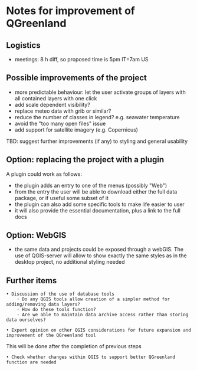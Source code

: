 # Notes for improvement of QGreenland

## Logistics

* meetings: 8 h diff, so proposed time is 5pm IT=7am US

## Possible improvements of the project

* more predictable behaviour: let the user activate groups of layers with all contained layers with one click
* add scale dependent visibility?
* replace meteo data with grib or similar?
* reduce the number of classes in legend? e.g. seawater temperature
* avoid the "too many open files" issue
* add support for satellite imagery (e.g. Copernicus)

TBD: suggest further improvements (if any) to styling and general usability

## Option: replacing the project with a plugin

A plugin could work as follows:
* the plugin adds an entry to one of the menus (possibly "Web")
* from the entry the user will be able to download either the full data package, or if useful some subset of it
* the plugin can also add some specific tools to make life easier to user
* it will also provide the essential documentation, plus a link to the full docs

## Option: WebGIS

* the same data and projects could be exposed through a webGIS. The use of QGIS-server will allow to show exactly the same styles as in the desktop project, no additional styling needed

## Further items

    • Discussion of the use of database tools
        ◦ Do any QGIS tools allow creation of a simpler method for adding/removing data layers?
        ◦ How do these tools function?
        ◦ Are we able to maintain data archive access rather than storing data ourselves?

    • Expert opinion on other QGIS considerations for future expansion and improvement of the QGreenland tool

This will be done after the completion of previous steps

    • Check whether changes within QGIS to support better QGreenland function are needed
